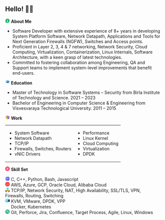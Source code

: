 ## Hello! 🙏🏽

<img src="ICON/aboutme.png" height="15px" width="15px"/> <span> <b> About Me </b> </span><br />
- Software Developer with extensive experience of 8+ years in developing System Platform Software, Network Datapath, Applications and Tools for Next Generation Firewalls (NGFW), Switches and Access points.
- Proficient in Layer 2, 3, 4 & 7 networking, Network Security, Cloud Computing, Virtualization, Containerization, Linux Internals, Software Architecture, with a keen grasp of latest technologies.
- Committed to fostering collaboration among Engineering, QA and Support teams to implement system-level improvements that benefit end-users.

<img src="ICON/education.png" height="15px" width="15px"/> <span> <b> Education </b> </span><br />
- Master of Technology in Software Systems – Security from Birla Institute of Technology and Science. 2021 – 2023
- Bachelor of Engineering in Computer Science & Engineering from Visvesvaraya Technological University. 2011 – 2015

<img src="ICON/work.png" height="15px" width="15px"/> <span> <b> Work </b> </span><br />
<table> <tr> 
<td>

- System Software
- Network Datapath
- TCP/IP
- Firewalls, Switches, Routers
- vNIC Drivers
</td>
<td>

- Performance
- Linux Kernel
- Cloud Computing
- Virtualization
- DPDK
</td> </tr> </table>


<img src="ICON/skillset.png" height="15px" width="15px"/> <span> <b> Skill Set </b> </span><br />

<img src="ICON/code.png" height="15px" width="15px"/> <span> C, C++, Python, Bash, Javascript </span><br />
<img src="ICON/cloud.png" height="15px" width="15px"/> <span> AWS, Azure, GCP, Oracle Cloud, Alibaba Cloud </span><br />
<img src="ICON/network.png" height="15px" width="15px"/> <span> TCP/IP, Network Security, NAT, High Availability, SSL/TLS, VPN, Firewalls, Routing, Switching </span><br />
<img src="ICON/nfv.png" height="15px" width="15px"/> <span> KVM, VMware, DPDK, VPP </span><br />
<img src="https://skillicons.dev/icons?i=kubernetes" height="15px" width="15px"/> <span> Docker, Kubernetes </span><br />
<img src="ICON/tools.png" height="15px" width="15px"/> <span> Git, Perforce, Jira, Confluence, Target Process, Agile, Linux, Windows </span><br />